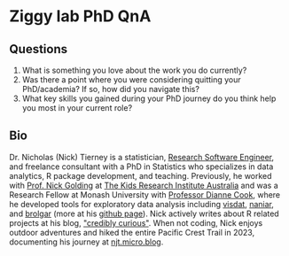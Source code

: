 
# Ziggy lab PhD QnA

<!-- badges: start -->
<!-- badges: end -->

## Questions

1. What is something you love about the work you do currently?
2. Was there a point where you were considering quitting your PhD/academia? If so, how did you navigate this? 
3. What key skills you gained during your PhD journey do you think help you most in your current role?

## Bio

Dr. Nicholas (Nick) Tierney is a statistician, [Research Software Engineer](https://researchsoftware.org/), and freelance consultant with a PhD in Statistics who specializes in data analytics, R package development, and teaching. Previously, he worked with [Prof. Nick Golding](https://www.thekids.org.au/contact-us/our-people/g/nick-golding/) at [The Kids Research Institute Australia](https://www.thekids.org.au/) and was a Research Fellow at Monash University with [Professor Dianne Cook](https://www.dicook.org/), where he developed tools for exploratory data analysis including [visdat](https://docs.ropensci.org/visdat/), [naniar](https://naniar.njtierney.com/), and [brolgar](https://brolgar.njtierney.com/) (more at his [github page](https://github.com/njtierney)). Nick actively writes about R related projects at his blog, ["credibly curious"](https://www.njtierney.com/). When not coding, Nick enjoys outdoor adventures and hiked the entire Pacific Crest Trail in 2023, documenting his journey at [njt.micro.blog](https://njt.micro.blog/).


